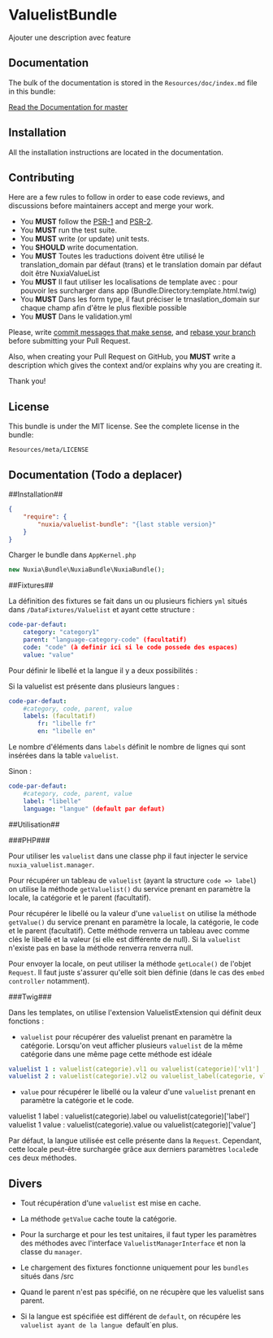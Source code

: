 ValuelistBundle
=============

Ajouter une description avec feature

Documentation
-------------

The bulk of the documentation is stored in the `Resources/doc/index.md`
file in this bundle:

[Read the Documentation for master](https://github.com/nuxia/ValuelistBundle/blob/master/Resources/doc/index.md)

Installation
------------

All the installation instructions are located in the documentation.

Contributing
-------

Here are a few rules to follow in order to ease code reviews, and discussions before maintainers accept and merge your work.

* You **MUST** follow the [PSR-1](http://www.php-fig.org/psr/1/) and [PSR-2](http://www.php-fig.org/psr/2/).
* You **MUST** run the test suite.
* You **MUST** write (or update) unit tests.
* You **SHOULD** write documentation.
* You **MUST** Toutes les traductions doivent être utilisé le translation_domain par défaut (trans) et le translation domain par défaut doit être NuxiaValueList
* You **MUST** Il faut utiliser les localisations de template avec : pour pouvoir les surcharger dans app (Bundle:Directory:template.html.twig)
* You **MUST** Dans les form type, il faut préciser le trnaslation_domain sur chaque champ afin d'être le plus flexible possible
* You **MUST** Dans le validation.yml 

Please, write [commit messages that make sense](http://tbaggery.com/2008/04/19/a-note-about-git-commit-messages.html), and [rebase your branch](http://git-scm.com/book/en/Git-Branching-Rebasing) before submitting your Pull Request.

Also, when creating your Pull Request on GitHub, you **MUST** write a description which gives the context and/or explains why you are creating it.

Thank you!

License
-------

This bundle is under the MIT license. See the complete license in the bundle:

    Resources/meta/LICENSE

## Documentation (Todo a deplacer)

##Installation##

```json
{
    "require": {
        "nuxia/valuelist-bundle": "{last stable version}"
    }
}
```
Charger le bundle dans `AppKernel.php`

```php
new Nuxia\Bundle\NuxiaBundle\NuxiaBundle();
```

##Fixtures##

La définition des fixtures se fait dans un ou plusieurs fichiers `yml` situés dans `/DataFixtures/Valuelist` et ayant cette structure :

```yml
code-par-defaut:
    category: "category1"
    parent: "language-category-code" (facultatif)
    code: "code" (à definir ici si le code possede des espaces)
    value: "value"
```

Pour définir le libellé et la langue il y a deux possibilités :

Si la valuelist est présente dans plusieurs langues :

```yml
code-par-defaut:
	#category, code, parent, value
    labels: (facultatif)
        fr: "libelle fr"
        en: "libelle en"
```
Le nombre d'éléments dans `labels` définit le nombre de lignes qui sont insérées dans la table `valuelist`.

Sinon :

```yml
code-par-defaut:
	#category, code, parent, value
    label: "libelle"
    language: "langue" (default par defaut)
```

##Utilisation##

###PHP###

Pour utiliser les `valuelist` dans une classe php il faut injecter le service `nuxia_valuelist.manager`.

Pour récupérer un tableau de `valuelist` (ayant la structure `code => label`) on utilise la méthode `getValuelist()` du service prenant en paramètre la locale, la catégorie et le parent (facultatif).

Pour récupérer le libellé ou la valeur d'une `valuelist` on utilise la méthode `getValue()` du service prenant en paramètre la locale, la catégorie, le code et le parent (facultatif). Cette méthode renverra un tableau avec comme clés le libellé et la valeur (si elle est différente de null). Si la `valuelist` n'existe pas en base la méthode renverra renverra null.

Pour envoyer la locale, on peut utiliser la méthode `getLocale()` de l'objet `Request`. Il faut juste s'assurer qu'elle soit bien définie (dans le cas des `embed controller` notamment).

###Twig###

Dans les templates, on utilise l'extension ValuelistExtension qui définit deux fonctions : 

- `valuelist` pour récupérer des valuelist  prenant en paramètre la catégorie. Lorsqu'on veut afficher plusieurs `valuelist` de la même catégorie dans une même page cette méthode est idéale

```yml
valuelist 1 : valuelist(categorie).vl1 ou valuelist(categorie)['vl1']
valuelist 2 : valuelist(categorie).vl2 ou valuelist_label(categorie, vl2) car la categorie a ete mise en cache
```

- `value` pour récupérer le libellé ou la valeur d'une `valuelist` prenant en paramètre la catégorie et le code.

valuelist 1 label : valuelist(categorie).label ou valuelist(categorie)['label']
valuelist 1 value : valuelist(categorie).value ou valuelist(categorie)['value']

Par défaut, la langue utilisée est celle présente dans la `Request`. Cependant, cette locale peut-être surchargée grâce aux derniers paramètres `locale`de ces deux méthodes.

## Divers ##

- Tout récupération d'une `valuelist` est mise en cache.

- La méthode `getValue` cache toute la catégorie.

- Pour la surcharge et pour les test unitaires, il faut typer les paramètres des méthodes avec l'interface `ValuelistManagerInterface` et non la classe du `manager`.

- Le chargement des fixtures fonctionne uniquement pour les `bundles` situés dans /src

- Quand le parent n'est pas spécifié, on ne récupère que les valuelist sans parent.

- Si la langue est spécifiée est différent de `default`, on récupére les `valuelist ayant de la langue `default`en plus.


